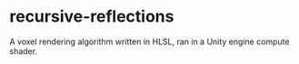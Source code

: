 # recursive-reflections
A voxel rendering algorithm written in HLSL, ran in a Unity engine compute shader.
